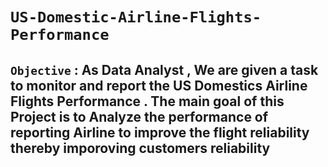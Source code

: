 # `US-Domestic-Airline-Flights-Performance`
## `Objective` : As Data Analyst , We are given a task to monitor and report the US Domestics Airline Flights Performance . The main goal of this Project is to Analyze the performance of reporting Airline to improve the flight reliability thereby imporoving customers reliability
